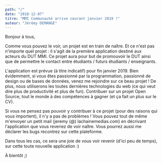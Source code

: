```yaml
---
path: "/"
date: "2018-12-07"
titre: "MMI Communauté arrive courant janvier 2019 !"
auteur: "Jérémy DEMANGE"
---
```


Bonjour à tous,

Comme vous pouvez le voir, un projet est en train de naître. Et ce n'est pas n'importe quel projet : il s'agit de la première application destiné aux acteurs du DUT MMI. Ce projet aura pour but de promouvoir le DUT ainsi que de permettre le contact entre étudiants / futurs étudiants / enseignants.

L'application est prévue (à titre indicatif) pour fin janvier 2019. Bien évidemment, si vous êtes passionné par la programmation, passionné de design ou de bases de données, venez me rejoindre sur ce beau projet ! De plus, nous utiliserons les toutes dernières technologies du web (ce qui veut dire plus de productivité et plus de fun). Contribuer sur un projet Open Source, tout le monde à des compétences à gagner (et ça fait un plus sur le CV).

Si vous ne pensez pas pouvoir y contribuer à ce projet (pour des raisons qui vous importent), il n'y a pas de problèmes ! Vous pouvez tout de même m'envoyer un petit mail (jeremy (@) lachainemedias.com) en décrivant l'application que vous reveriez de voir naître. Vous pourrez aussi me déclarer les bugs recontrez sur cette plateforme.

Dans tous les cas, ce sera une joie de vous voir revenir (d'ici peu de temps), sur cette toute nouvelle application :)

À bientôt ;)